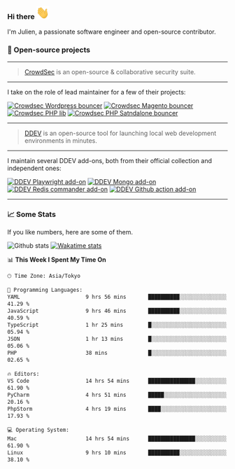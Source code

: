 ### Hi there <img src="./assets/wave.gif" width="30px" height="30px" />

I'm Julien, a passionate software engineer and open-source contributor.

### 🔧 Open-source projects

---

> [CrowdSec](https://www.crowdsec.net/) is an open-source & collaborative security suite.

---

I take on the role of lead maintainer for a few of their projects:

[![Crowdsec Wordpress bouncer](https://github-readme-stats.vercel.app/api/pin/?username=crowdsecurity&repo=cs-wordpress-bouncer&theme=github_dark_dimmed "crowdsec cs-wordpress-bouncer")](https://github.com/crowdsecurity/cs-wordpress-bouncer)
[![Crowdsec Magento bouncer](https://github-readme-stats.vercel.app/api/pin/?username=crowdsecurity&repo=cs-magento-bouncer&theme=github_dark_dimmed "crowdsec cs-magento-bouncer")](https://github.com/crowdsecurity/cs-magento-bouncer)
[![Crowdsec PHP lib](https://github-readme-stats.vercel.app/api/pin/?username=crowdsecurity&repo=php-cs-bouncer&theme=github_dark_dimmed "crowdsec php lib")](https://github.com/crowdsecurity/php-cs-bouncer)
[![Crowdsec PHP Satndalone bouncer](https://github-readme-stats.vercel.app/api/pin/?username=crowdsecurity&repo=cs-standalone-php-bouncer&theme=github_dark_dimmed "crowdsec standalone php bouncer")](https://github.com/crowdsecurity/cs-standalone-php-bouncer)

---

> [DDEV](https://ddev.readthedocs.io/en/stable/) is an open-source tool for launching local web development
> environments in minutes.

---

I maintain several DDEV add-ons, both from their official collection and independent ones:

[![DDEV Playwright add-on](https://github-readme-stats.vercel.app/api/pin/?username=julienloizelet&repo=ddev-playwright&theme=github_dark_dimmed "ddev playwright")](https://github.com/julienloizelet/ddev-playwright)
[![DDEV Mongo add-on](https://github-readme-stats.vercel.app/api/pin/?username=ddev&repo=ddev-mongo&theme=github_dark_dimmed "ddev mongo")](https://github.com/ddev/ddev-mongo)
[![DDEV Redis commander add-on](https://github-readme-stats.vercel.app/api/pin/?username=ddev&repo=ddev-redis-commander&theme=github_dark_dimmed "ddev redis commander")](https://github.com/ddev/ddev-redis-commander)
[![DDEV Github action add-on](https://github-readme-stats.vercel.app/api/pin/?username=ddev&repo=github-action-add-on-test&theme=github_dark_dimmed "ddev github action")](https://github.com/ddev/github-action-add-on-test)

---

### 📈 Some Stats

If you like numbers, here are some of them.

![Github stats](https://github-readme-stats.vercel.app/api?username=julienloizelet&show_icons=true&include_all_commits=true&theme=github_dark_dimmed&rank_icon=github "github stats")
[![Wakatime stats](https://github-readme-stats-julien-loizelets-projects.vercel.app/api/wakatime?username=okaeli&theme=github_dark_dimmed&langs_count=10&custom_title=Programming%20Languages%20Stats&disable_animations=true&display_format=percent&hide=textmate,text,other,smartyconfig)](https://wakatime.com/@okaeli)

<!--START_SECTION:waka-->

📊 **This Week I Spent My Time On**

```text
🕑︎ Time Zone: Asia/Tokyo

💬 Programming Languages:
YAML                     9 hrs 56 mins       ██████████░░░░░░░░░░░░░░░   41.29 %
JavaScript               9 hrs 46 mins       ██████████░░░░░░░░░░░░░░░   40.59 %
TypeScript               1 hr 25 mins        █░░░░░░░░░░░░░░░░░░░░░░░░   05.94 %
JSON                     1 hr 13 mins        █░░░░░░░░░░░░░░░░░░░░░░░░   05.06 %
PHP                      38 mins             █░░░░░░░░░░░░░░░░░░░░░░░░   02.65 %

🔥 Editors:
VS Code                  14 hrs 54 mins      ███████████████░░░░░░░░░░   61.90 %
PyCharm                  4 hrs 51 mins       █████░░░░░░░░░░░░░░░░░░░░   20.16 %
PhpStorm                 4 hrs 19 mins       ████░░░░░░░░░░░░░░░░░░░░░   17.93 %

💻 Operating System:
Mac                      14 hrs 54 mins      ███████████████░░░░░░░░░░   61.90 %
Linux                    9 hrs 10 mins       ██████████░░░░░░░░░░░░░░░   38.10 %
```

<!--END_SECTION:waka-->

